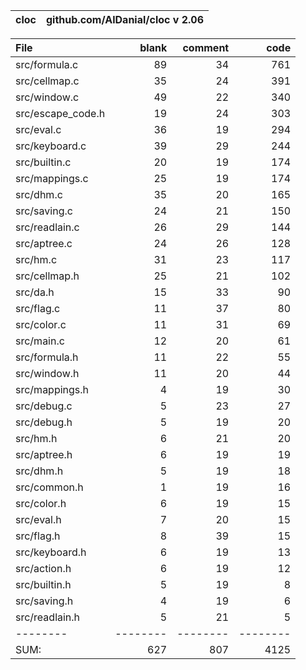 cloc|github.com/AlDanial/cloc v 2.06
--- | ---

File|blank|comment|code
:-------|-------:|-------:|-------:
src/formula.c|89|34|761
src/cellmap.c|35|24|391
src/window.c|49|22|340
src/escape_code.h|19|24|303
src/eval.c|36|19|294
src/keyboard.c|39|29|244
src/builtin.c|20|19|174
src/mappings.c|25|19|174
src/dhm.c|35|20|165
src/saving.c|24|21|150
src/readlain.c|26|29|144
src/aptree.c|24|26|128
src/hm.c|31|23|117
src/cellmap.h|25|21|102
src/da.h|15|33|90
src/flag.c|11|37|80
src/color.c|11|31|69
src/main.c|12|20|61
src/formula.h|11|22|55
src/window.h|11|20|44
src/mappings.h|4|19|30
src/debug.c|5|23|27
src/debug.h|5|19|20
src/hm.h|6|21|20
src/aptree.h|6|19|19
src/dhm.h|5|19|18
src/common.h|1|19|16
src/color.h|6|19|15
src/eval.h|7|20|15
src/flag.h|8|39|15
src/keyboard.h|6|19|13
src/action.h|6|19|12
src/builtin.h|5|19|8
src/saving.h|4|19|6
src/readlain.h|5|21|5
--------|--------|--------|--------
SUM:|627|807|4125
